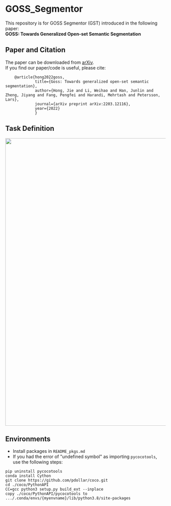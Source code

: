 # GOSS_Segmentor
This repository is for GOSS Segmentor (GST) introduced in the following paper:  
**GOSS: Towards Generalized Open-set Semantic Segmentation**

## Paper and Citation
The paper can be downloaded from [arXiv](https://arxiv.org/abs/2203.12116).  
If you find our paper/code is useful, please cite:

        @article{hong2022goss,
                 title={Goss: Towards generalized open-set semantic segmentation},
                 author={Hong, Jie and Li, Weihao and Han, Junlin and Zheng, Jiyang and Fang, Pengfei and Harandi, Mehrtash and Petersson, Lars},
                 journal={arXiv preprint arXiv:2203.12116},
                 year={2022}
                 }
                 
## Task Definition
<p align="center">
  <img width="900" src="https://github.com/JHome1/GOSS_Segmentor/blob/main/Figure1.png">
</p>

## Environments
* Install packages in ```README_pkgs.md```
* If you had the error of "undefined symbol" as importing ```pycocotools```, use the following steps:
```
pip uninstall pycocotools
conda install Cython
git clone https://github.com/pdollar/coco.git
cd ./coco/PythonAPI
CC=gcc python3 setup.py build_ext --inplace
copy ./coco/PythonAPI/pycocotools to .../.conda/envs/{myenvname}/lib/python3.8/site-packages
```
